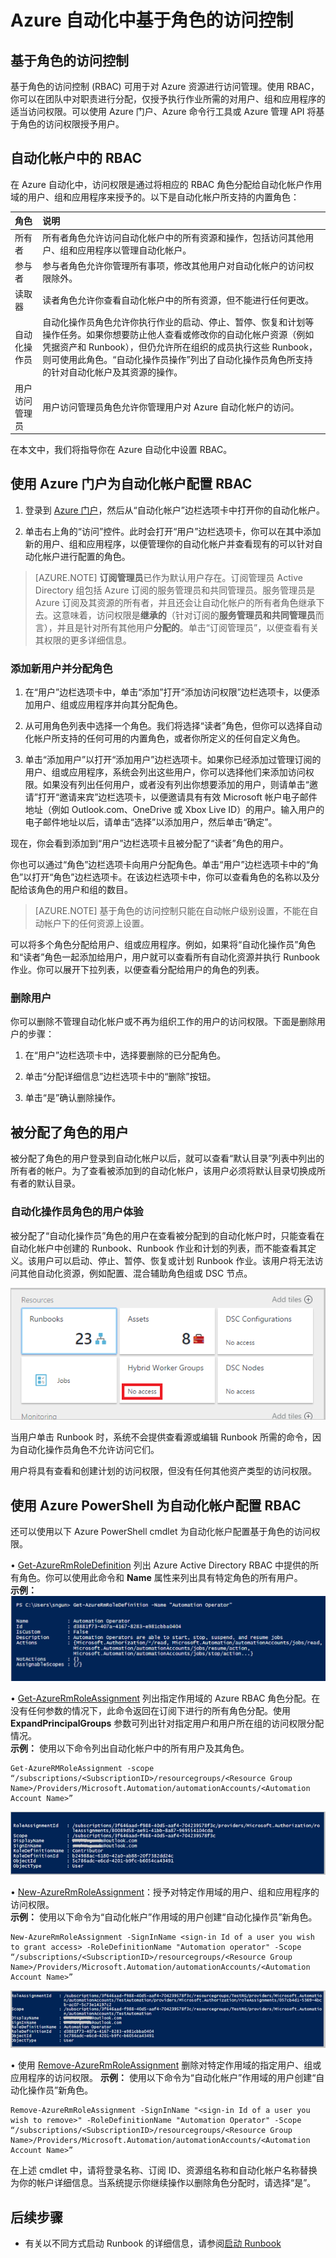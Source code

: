 <properties 
   pageTitle="Azure 自动化中基于角色的访问控制 | Azure"
   description="基于角色的访问控制 (RBAC) 可用于对 Azure 资源进行访问管理。本文介绍如何设置 Azure 自动化中的 RBAC。"
   services="automation"
   documentationCenter=""
   authors="SnehaGunda"
   manager="stevenka"
   editor="tysonn" />
<tags 
   ms.service="automation"
   ms.date="02/11/2016"
   wacn.date="03/22/2016"/>

# Azure 自动化中基于角色的访问控制

## 基于角色的访问控制

基于角色的访问控制 (RBAC) 可用于对 Azure 资源进行访问管理。使用 RBAC，你可以在团队中对职责进行分配，仅授予执行作业所需的对用户、组和应用程序的适当访问权限。可以使用 Azure 门户、Azure 命令行工具或 Azure 管理 API 将基于角色的访问权限授予用户。

## 自动化帐户中的 RBAC

在 Azure 自动化中，访问权限是通过将相应的 RBAC 角色分配给自动化帐户作用域的用户、组和应用程序来授予的。以下是自动化帐户所支持的内置角色：

|**角色** | **说明** |
|:--- |:---|
| 所有者 | 所有者角色允许访问自动化帐户中的所有资源和操作，包括访问其他用户、组和应用程序以管理自动化帐户。 |
| 参与者 | 参与者角色允许你管理所有事项，修改其他用户对自动化帐户的访问权限除外。 |
| 读取器 | 读者角色允许你查看自动化帐户中的所有资源，但不能进行任何更改。 |
| 自动化操作员 | 自动化操作员角色允许你执行作业的启动、停止、暂停、恢复和计划等操作任务。如果你想要防止他人查看或修改你的自动化帐户资源（例如凭据资产和 Runbook），但仍允许所在组织的成员执行这些 Runbook，则可使用此角色。“自动化操作员操作”列出了自动化操作员角色所支持的针对自动化帐户及其资源的操作。 |
| 用户访问管理员 | 用户访问管理员角色允许你管理用户对 Azure 自动化帐户的访问。 |

在本文中，我们将指导你在 Azure 自动化中设置 RBAC。

## 使用 Azure 门户为自动化帐户配置 RBAC

1.	登录到 [Azure 门户](https://manage.windowsazure.cn)，然后从“自动化帐户”边栏选项卡中打开你的自动化帐户。  

2.	单击右上角的“访问”控件。此时会打开“用户”边栏选项卡，你可以在其中添加新的用户、组和应用程序，以便管理你的自动化帐户并查看现有的可以针对自动化帐户进行配置的角色。

>[AZURE.NOTE]  **订阅管理员**已作为默认用户存在。订阅管理员 Active Directory 组包括 Azure 订阅的服务管理员和共同管理员。服务管理员是 Azure 订阅及其资源的所有者，并且还会让自动化帐户的所有者角色继承下去。这意味着，访问权限是**继承的**（针对订阅的**服务管理员和共同管理员**而言），并且是针对所有其他用户**分配的**。单击“订阅管理员”，以便查看有关其权限的更多详细信息。

### 添加新用户并分配角色

1.	在“用户”边栏选项卡中，单击“添加”打开“添加访问权限”边栏选项卡，以便添加用户、组或应用程序并向其分配角色。  



2.	从可用角色列表中选择一个角色。我们将选择“读者”角色，但你可以选择自动化帐户所支持的任何可用的内置角色，或者你所定义的任何自定义角色。



3.	单击“添加用户”以打开“添加用户”边栏选项卡。如果你已经添加过管理订阅的用户、组或应用程序，系统会列出这些用户，你可以选择他们来添加访问权限。如果没有列出任何用户，或者没有列出你想要添加的用户，则请单击“邀请”打开“邀请来宾”边栏选项卡，以便邀请具有有效 Microsoft 帐户电子邮件地址（例如 Outlook.com、OneDrive 或 Xbox Live ID）的用户。输入用户的电子邮件地址以后，请单击“选择”以添加用户，然后单击“确定”。


 
现在，你会看到添加到“用户”边栏选项卡且被分配了“读者”角色的用户。



你也可以通过“角色”边栏选项卡向用户分配角色。单击“用户”边栏选项卡中的“角色”以打开“角色”边栏选项卡。在该边栏选项卡中，你可以查看角色的名称以及分配给该角色的用户和组的数目。


   
>[AZURE.NOTE] 基于角色的访问控制只能在自动帐户级别设置，不能在自动帐户下的任何资源上设置。

可以将多个角色分配给用户、组或应用程序。例如，如果将“自动化操作员”角色和“读者”角色一起添加给用户，用户就可以查看所有自动化资源并执行 Runbook 作业。你可以展开下拉列表，以便查看分配给用户的角色的列表。

 
 
### 删除用户

你可以删除不管理自动化帐户或不再为组织工作的用户的访问权限。下面是删除用户的步骤：

1.	在“用户”边栏选项卡中，选择要删除的已分配角色。

2.	单击“分配详细信息”边栏选项卡中的“删除”按钮。

3.	单击“是”确认删除操作。

## 被分配了角色的用户

被分配了角色的用户登录到自动化帐户以后，就可以查看“默认目录”列表中列出的所有者的帐户。为了查看被添加到的自动化帐户，该用户必须将默认目录切换成所有者的默认目录。


### 自动化操作员角色的用户体验

被分配了“自动化操作员”角色的用户在查看被分配到的自动化帐户时，只能查看在自动化帐户中创建的 Runbook、Runbook 作业和计划的列表，而不能查看其定义。该用户可以启动、停止、暂停、恢复或计划 Runbook 作业。该用户将无法访问其他自动化资源，例如配置、混合辅助角色组或 DSC 节点。

![不能访问资源](media/automation-role-based-access-control/automation-10-no-access-to-resources.png)

当用户单击 Runbook 时，系统不会提供查看源或编辑 Runbook 所需的命令，因为自动化操作员角色不允许访问它们。



用户将具有查看和创建计划的访问权限，但没有任何其他资产类型的访问权限。



## 使用 Azure PowerShell 为自动化帐户配置 RBAC

还可以使用以下 Azure PowerShell cmdlet 为自动化帐户配置基于角色的访问权限。

• [Get-AzureRmRoleDefinition](https://msdn.microsoft.com/zh-cn/library/mt603792.aspx) 列出 Azure Active Directory RBAC 中提供的所有角色。你可以使用此命令和 **Name** 属性来列出具有特定角色的所有用户。  
    **示例：**  
    ![获取角色定义](media/automation-role-based-access-control/automation-14-get-azurerm-role-definition.png)

• [Get-AzureRmRoleAssignment](https://msdn.microsoft.com/zh-cn/library/mt619413.aspx) 列出指定作用域的 Azure RBAC 角色分配。在没有任何参数的情况下，此命令返回在订阅下进行的所有角色分配。使用 **ExpandPrincipalGroups** 参数可列出针对指定用户和用户所在组的访问权限分配情况。  
    **示例：** 使用以下命令列出自动化帐户中的所有用户及其角色。

    Get-AzureRMRoleAssignment -scope “/subscriptions/<SubscriptionID>/resourcegroups/<Resource Group Name>/Providers/Microsoft.Automation/automationAccounts/<Automation Account Name>” 

![获取角色分配](media/automation-role-based-access-control/automation-15-get-azurerm-role-assignment.png)

• [New-AzureRmRoleAssignment](https://msdn.microsoft.com/zh-cn/library/mt603580.aspx)：授予对特定作用域的用户、组和应用程序的访问权限。  
    **示例：** 使用以下命令为“自动化帐户”作用域的用户创建“自动化操作员”新角色。

    New-AzureRmRoleAssignment -SignInName <sign-in Id of a user you wish to grant access> -RoleDefinitionName "Automation operator" -Scope “/subscriptions/<SubscriptionID>/resourcegroups/<Resource Group Name>/Providers/Microsoft.Automation/automationAccounts/<Automation Account Name>”  

![新建角色分配](media/automation-role-based-access-control/automation-16-new-azurerm-role-assignment.png)

• 使用 [Remove-AzureRmRoleAssignment](https://msdn.microsoft.com/zh-cn/library/mt603781.aspx) 删除对特定作用域的指定用户、组或应用程序的访问权限。
    **示例：** 使用以下命令为“自动化帐户”作用域的用户创建“自动化操作员”新角色。

    Remove-AzureRmRoleAssignment -SignInName "<sign-in Id of a user you wish to remove>" -RoleDefinitionName "Automation Operator" -Scope “/subscriptions/<SubscriptionID>/resourcegroups/<Resource Group Name>/Providers/Microsoft.Automation/automationAccounts/<Automation Account Name>”

在上述 cmdlet 中，请将登录名称、订阅 ID、资源组名称和自动化帐户名称替换为你的帐户详细信息。当系统提示你继续操作以删除角色分配时，请选择“是”。


## 后续步骤

- 有关以不同方式启动 Runbook 的详细信息，请参阅[启动 Runbook](/documentation/articles/automation-starting-a-runbook)

<!---HONumber=Mooncake_0307_2016-->
